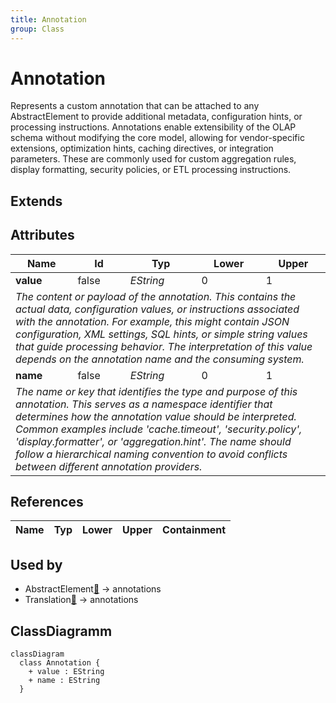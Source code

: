 ```yaml
---
title: Annotation
group: Class
---
```


# Annotation<a name="class-annotation"></a>

Represents a custom annotation that can be attached to any AbstractElement to provide additional metadata, configuration hints, or processing instructions. Annotations enable extensibility of the OLAP schema without modifying the core model, allowing for vendor-specific extensions, optimization hints, caching directives, or integration parameters. These are commonly used for custom aggregation rules, display formatting, security policies, or ETL processing instructions.
## Extends

## Attributes

<table>
  <thead>
    <tr>
      <th>Name</th>
      <th>Id</th>
      <th>Typ</th>
      <th>Lower</th>
      <th>Upper</th>
    </tr>
  </thead>
  <tbody>
    <tr>
      <td><strong>value</strong></td>
      <td>false</td>
      <td><em>EString</em></td>
      <td>0</td>
      <td>1</td>
    </tr>
    <tr>
      <td colspan="5"><em>The content or payload of the annotation. This contains the actual data, configuration values, or instructions associated with the annotation. For example, this might contain JSON configuration, XML settings, SQL hints, or simple string values that guide processing behavior. The interpretation of this value depends on the annotation name and the consuming system.</em></td>
    </tr>
    <tr>
      <td><strong>name</strong></td>
      <td>false</td>
      <td><em>EString</em></td>
      <td>0</td>
      <td>1</td>
    </tr>
    <tr>
      <td colspan="5"><em>The name or key that identifies the type and purpose of this annotation. This serves as a namespace identifier that determines how the annotation value should be interpreted. Common examples include 'cache.timeout', 'security.policy', 'display.formatter', or 'aggregation.hint'. The name should follow a hierarchical naming convention to avoid conflicts between different annotation providers.</em></td>
    </tr>
  </tbody>
</table>

## References

<table>
  <thead>
    <tr>
      <th>Name</th>
      <th>Typ</th>
      <th>Lower</th>
      <th>Upper</th>
      <th>Containment</th>
    </tr>
  </thead>
  <tbody>
  </tbody>
</table>



## Used by

- AbstractElement[🔗](./class-AbstractElement) → annotations
- Translation[🔗](./class-Translation) → annotations

## ClassDiagramm

```mermaid
classDiagram
  class Annotation {
    + value : EString
    + name : EString
  }



```
